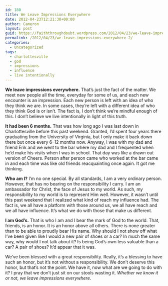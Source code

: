 ```yaml
---
id: 180
title: We Leave Impressions Everywhere
date: 2012-04-23T12:21:30+00:00
author: Cameron
layout: post
guid: https://faiththroughdoubt.wordpress.com/2012/04/23/we-leave-impressions-everywhere/
permalink: /2012/04/23/we-leave-impressions-everywhere-2/
categories:
  - Uncategorized
tags:
  - charlottesville
  - god
  - impressions
  - influence
  - live intentionally
---
```

**We leave impressions everywhere.** That’s just the fact of the matter. We meet new people all the time, everyday for some of us, and each new encounter is an impression. Each new person is left with an idea of who they think we are. In some cases, they’re left with a different idea of who they think God is or isn’t. The fact is, I don’t think we’re mindful enough of this. I don’t believe we live intentionally in light of this truth.

**It had been 6 months.** That was how long ago I was last down in Charlottesville before this past weekend. Granted, I’d spent four years there graduating from the University of Virginia, but I only make it back down there but once every 6–12 months now. Anyway, I was with my dad and friend Erik and we went to the bar where my dad and I frequented when he’d make his visits when I was in school. That day was like a drawn out version of Cheers. Person after person came who worked at the bar came in and each time was like old friends reacquainting once again. It got me thinking.

**Who am I?** I’m no one special. By all standards, I am a very ordinary person. However, that has no bearing on the responsibility I carry. I am an ambassador for Christ, the face of Jesus to my world. As such, my responsibility to my world is to represent Him well. However, it wasn’t until this past weekend that I realized what kind of reach my influence had. The fact is, we all have a platform with those around us, we all have reach and we all have influence. It’s what we do with those that make us different.

**I am God’s.** That is who I am and I bear the mark of God to the world. That, friends, is an honor. It is an honor above all others. There is none greater than to be able to proudly bear His name. Why should I not show off what I’ve been given like I would a new pair of shoes or a car? In much the same way, why would I not talk about it? Is being God’s own less valuable than a car? A pair of shoes? It’d appear that it was.

We’ve been blessed with a great responsibility. Really, it’s a blessing to have such an honor, but it’s not without a responsibility. We don’t deserve this honor, but that’s not the point. We have it, now what are we going to do with it? I pray that we don’t just sit on our stools wasting it. _Whether we know it or not, we leave impressions everywhere_.